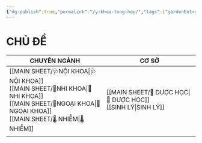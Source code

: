 ```yaml
---
{"dg-publish":true,"permalink":"/y-khoa-tong-hop/","tags":["gardenEntry"],"noteIcon":"","created":"2025-06-02T10:31:24.362+07:00","updated":"2025-07-12T18:03:50.851+07:00"}
---
```


# CHỦ ĐỀ

| CHUYÊN NGÀNH                                                          | CƠ SỞ                          |
| --------------------------------------------------------------------- | ------------------------------ |
| [[MAIN SHEET/🩺NỘI KHOA\|🩺NỘI KHOA]]<br>[[MAIN SHEET/🐤NHI KHOA\|🐤NHI KHOA]]<br>[[MAIN SHEET/🏥NGOẠI KHOA\|🏥NGOẠI KHOA]]<br>[[MAIN SHEET/🌡️ NHIỄM\|🌡️ NHIỄM]] | [[MAIN SHEET/💊 DƯỢC HỌC\|💊 DƯỢC HỌC]]<br>[[SINH LÝ\|SINH LÝ]] |
|                                                                       |                                |


